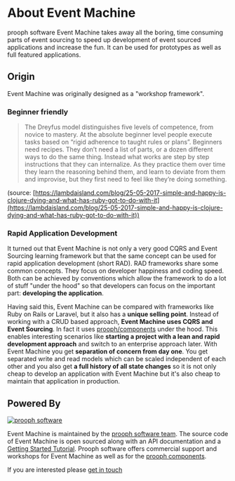 # About Event Machine

prooph software Event Machine takes away all the boring, time consuming parts of event sourcing to speed up
development of event sourced applications and increase the fun. It can be used for prototypes as well as full featured applications.


## Origin

Event Machine was originally designed as a "workshop framework".

### Beginner friendly

> The Dreyfus model distinguishes five levels of competence, from novice to mastery. At the absolute beginner level people execute tasks based on “rigid adherence to taught rules or plans”. Beginners need recipes. They don’t need a list of parts, or a dozen different ways to do the same thing. Instead what works are step by step instructions that they can internalize. As they practice them over time they learn the reasoning behind them, and learn to deviate from them and improvise, but they first need to feel like they’re doing something.

(source: [https://lambdaisland.com/blog/25-05-2017-simple-and-happy-is-clojure-dying-and-what-has-ruby-got-to-do-with-it](https://lambdaisland.com/blog/25-05-2017-simple-and-happy-is-clojure-dying-and-what-has-ruby-got-to-do-with-it))

### Rapid Application Development
It turned out that Event Machine is not only a very good CQRS and Event Sourcing learning framework but that the same concept
can be used for rapid application development (short RAD). RAD frameworks share some common concepts. They focus on developer
happiness and coding speed. Both can be achieved by conventions which allow the framework to do a lot of stuff "under the hood"
so that developers can focus on the important part: **developing the application**.

Having said this, Event Machine can be compared with frameworks like Ruby on Rails or Laravel, but it also has a **unique selling point**.
Instead of working with a CRUD based approach, **Event Machine uses CQRS and Event Sourcing**. In fact it uses [prooph/components](http://getprooph.org)
under the hood. This enables interesting scenarios like **starting a project with a lean and rapid development approach** and switch to an enterprise
approach later. With Event Machine you get **separation of concern from day one**. You get separated write and read models which can be scaled
independent of each other and you also get **a full history of all state changes** so it is not only cheap to develop an application
with Event Machine but it's also cheap to maintain that application in production. 

## Powered By

[![prooph software](https://github.com/codeliner/php-ddd-cargo-sample/raw/master/docs/assets/prooph-software-logo.png)](http://prooph.de)

Event Machine is maintained by the [prooph software team](http://prooph-software.de/). The source code of Event Machine 
is open sourced along with an API documentation and a [Getting Started Tutorial](#). Prooph software offers commercial support and workshops
for Event Machine as well as for the [prooph components](http://getprooph.org/).

If you are interested please [get in touch](http://getprooph.org/#get-in-touch)
